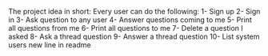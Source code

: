 The project idea in short:
Every user can do the following: 
1- Sign up
2- Sign in
3- Ask question to any user
4- Answer questions coming to me
5- Print all questions from me
6- Print all questions to me
7- Delete a question I asked
8- Ask a thread question
9- Answer a thread question
10- List system users
new line in readme
